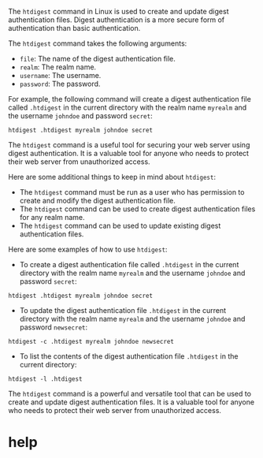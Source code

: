The `htdigest` command in Linux is used to create and update digest authentication files. Digest authentication is a more secure form of authentication than basic authentication.

The `htdigest` command takes the following arguments:

* `file`: The name of the digest authentication file.
* `realm`: The realm name.
* `username`: The username.
* `password`: The password.

For example, the following command will create a digest authentication file called `.htdigest` in the current directory with the realm name `myrealm` and the username `johndoe` and password `secret`:

```
htdigest .htdigest myrealm johndoe secret
```

The `htdigest` command is a useful tool for securing your web server using digest authentication. It is a valuable tool for anyone who needs to protect their web server from unauthorized access.

Here are some additional things to keep in mind about `htdigest`:

* The `htdigest` command must be run as a user who has permission to create and modify the digest authentication file.
* The `htdigest` command can be used to create digest authentication files for any realm name.
* The `htdigest` command can be used to update existing digest authentication files.

Here are some examples of how to use `htdigest`:

* To create a digest authentication file called `.htdigest` in the current directory with the realm name `myrealm` and the username `johndoe` and password `secret`:
```
htdigest .htdigest myrealm johndoe secret
```
* To update the digest authentication file `.htdigest` in the current directory with the realm name `myrealm` and the username `johndoe` and password `newsecret`:
```
htdigest -c .htdigest myrealm johndoe newsecret
```
* To list the contents of the digest authentication file `.htdigest` in the current directory:
```
htdigest -l .htdigest
```

The `htdigest` command is a powerful and versatile tool that can be used to create and update digest authentication files. It is a valuable tool for anyone who needs to protect their web server from unauthorized access.




# help 

```

```

